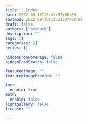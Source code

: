 ```yaml
---
title: "_Index"
date: 2022-09-16T13:31:07+08:00
lastmod: 2022-09-16T13:31:07+08:00
draft: false
authors: ["scshark"]
description: ""
tags: []
categories: []
series: []

hiddenFromHomePage: false
hiddenFromSearch: false

featuredImage: ""
featuredImagePreview: ""

toc:
  enable: true
math:
  enable: false
lightgallery: false
license: ""

---
```


<!--more-->
